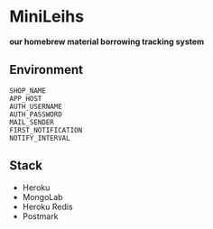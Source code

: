 # MiniLeihs

**our homebrew material borrowing tracking system**

## Environment

```
SHOP_NAME
APP_HOST
AUTH_USERNAME
AUTH_PASSWORD
MAIL_SENDER
FIRST_NOTIFICATION
NOTIFY_INTERVAL
```

## Stack

- Heroku
- MongoLab
- Heroku Redis
- Postmark
